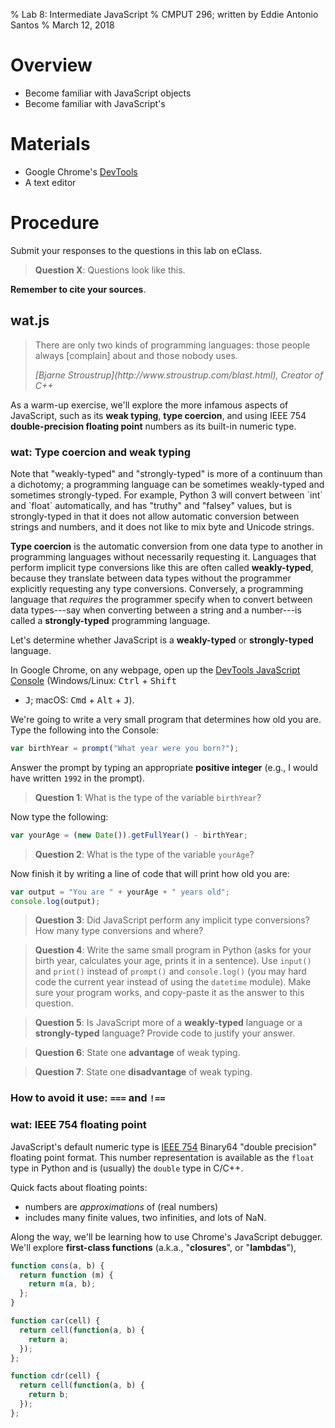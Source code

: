 % Lab 8: Intermediate JavaScript
% CMPUT 296; written by Eddie Antonio Santos
% March 12, 2018

Overview
========

 - Become familiar with JavaScript objects
 - Become familiar with JavaScript's


Materials
=========

 - Google Chrome's [DevTools]
 - A text editor

[DevTools]: https://developer.chrome.com/devtools


Procedure
=========

Submit your responses to the questions in this lab on eClass.

> **Question X**: Questions look like this.

**Remember to cite your sources**.


wat.js
------

<blockquote cite="http://www.stroustrup.com/blast.html">
<p>There are only two kinds of programming languages: those people always
[complain] about and those nobody uses.</p>
<cite>[Bjarne Stroustrup](http://www.stroustrup.com/blast.html), Creator of C++</cite>
</blockquote>

As a warm-up exercise, we'll explore the more infamous aspects of
JavaScript, such as its **weak typing**, **type coercion**, and using
IEEE 754 **double-precision floating point** numbers as its built-in
numeric type.


### wat: Type coercion and weak typing

<aside>
Note that "weakly-typed" and "strongly-typed" is more of a continuum
than a dichotomy; a programming language can be sometimes weakly-typed
and sometimes strongly-typed. For example, Python 3 will convert between
`int` and `float` automatically, and has "truthy" and "falsey" values,
but is strongly-typed in that it does not allow automatic conversion
between strings and numbers, and it does not like to mix byte and
Unicode strings.
</aside>

**Type coercion** is the automatic conversion from one data type to
another in programming languages without necessarily requesting it.
Languages that perform implicit type conversions like this are often
called **weakly-typed**, because they translate between data types
without the programmer explicitly requesting any type conversions.
Conversely, a programming language that _requires_ the programmer
specify when to convert between data types---say when converting between
a string and a number---is called a **strongly-typed** programming
language.

<!-- try prompt: prompt for a number -->

Let's determine whether JavaScript is a **weakly-typed** or
**strongly-typed** language.

In Google Chrome, on any webpage, open up the [DevTools JavaScript
Console][console] (Windows/Linux: <kbd>Ctrl</kbd> + <kbd>Shift</kbd>
+ <kbd>J</kbd>; macOS: <kbd>Cmd</kbd> + <kbd>Alt</kbd> + <kbd>J</kbd>).

[console]: https://developers.google.com/web/tools/chrome-devtools/console/?hl=en


We're going to write a very small program that determines how old you
are. Type the following into the Console:

```javascript
var birthYear = prompt("What year were you born?");
```

Answer the prompt by typing an appropriate **positive integer** (e.g.,
I would have written `1992` in the prompt).

> **Question 1**: What is the type of the variable `birthYear`?

Now type the following:

```javascript
var yourAge = (new Date()).getFullYear() - birthYear;
```

> **Question 2**: What is the type of the variable `yourAge`?

Now finish it by writing a line of code that will print how old you are:

```javascript
var output = "You are " + yourAge + " years old";
console.log(output);
```

> **Question 3**: Did JavaScript perform any implicit type conversions?
> How many type conversions and where?

> **Question 4**: Write the same small program in Python (asks for your
> birth year, calculates your age, prints it in a sentence). Use
> `input()` and `print()` instead of `prompt()` and `console.log()` (you
> may hard code the current year instead of using the `datetime`
> module). Make sure your program works, and copy-paste it as the answer
> to this question.

> **Question 5**: Is JavaScript more of a **weakly-typed** language or
> a **strongly-typed** language? Provide code to justify your answer.

> **Question 6**: State one **advantage** of weak typing.

> **Question 7**: State one **disadvantage** of weak typing.


### How to avoid it use: `===` and `!==`


### wat: IEEE 754 floating point

JavaScript's default numeric type is [IEEE
754](https://en.wikipedia.org/wiki/IEEE_754) Binary64 "double precision"
floating point format. This number representation is available as the
`float` type in Python and is (usually) the `double` type in C/C++.

Quick facts about floating points:

 - numbers are _approximations_ of (real numbers)
 - includes many finite values, two infinities, and lots of NaN.


<!--
Forgetting var; creating a global

NaN

nan in Python. nan in C.
-->


<!-- at what power of can you no longer -->

<!--
triple equal
-->

<!--
make them define a Python class, method, and then do the

>>> whoami(object.method())

print(type(self))


Do the same thing in JavaScript

class Herp {
   derp() {
      console.log(this);
   }
}

>>> whoami((new Herp).derp)

Use Function.bind(obj)

-->

<!--

 Automatic semicolon insertion

function hello() {
  return
  {
    foo: "bar"
  }
}

-->

Along the way, we'll be learning how to use Chrome's
JavaScript debugger.
We'll explore **first-class functions** (a.k.a., "**closures**", or "**lambdas**"),

```js
function cons(a, b) {
  return function (m) {
    return m(a, b);
  };
}

function car(cell) {
  return cell(function(a, b) {
    return a;
  });
};

function cdr(cell) {
  return cell(function(a, b) {
    return b;
  });
};
```

<!-- how to debug: debugger; -->
